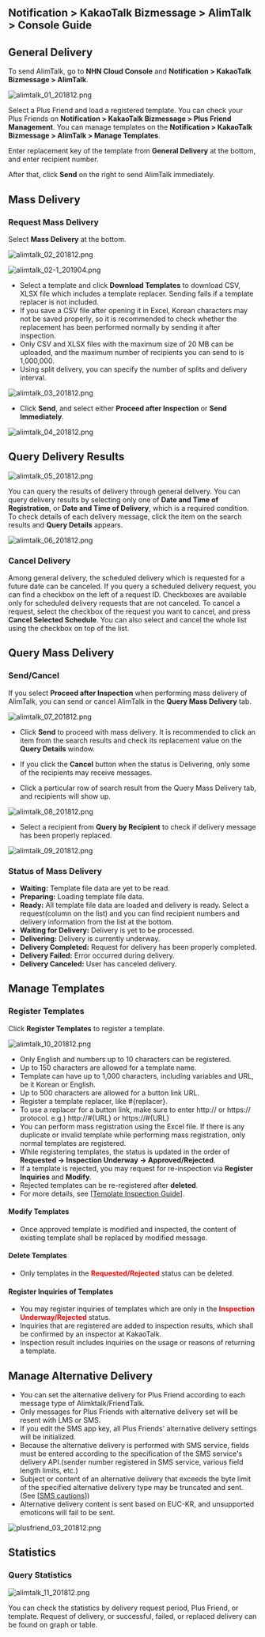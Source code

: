 ## Notification > KakaoTalk Bizmessage > AlimTalk > Console Guide

## General Delivery

To send AlimTalk, go to **NHN Cloud Console** and **Notification > KakaoTalk Bizmessage > AlimTalk**.

![alimtalk_01_201812.png](https://static.toastoven.net/prod_alimtalk/alimtalk_01_201812.png)

Select a Plus Friend and load a registered template.
You can check your Plus Friends on **Notification > KakaoTalk Bizmessage > Plus Friend Management**.
You can manage templates on the **Notification > KakaoTalk Bizmessage > AlimTalk > Manage Templates**.

Enter replacement key of the template from **General Delivery** at the bottom, and enter recipient number.

After that, click **Send** on the right to send AlimTalk immediately.

## Mass Delivery

### Request Mass Delivery

Select **Mass Delivery** at the bottom.

![alimtalk_02_201812.png](https://static.toastoven.net/prod_alimtalk/alimtalk_02_201812.png)

![alimtalk_02-1_201904.png](https://static.toastoven.net/prod_alimtalk/alimtalk_02-1_201904.png)

* Select a template and click **Download Templates** to download CSV, XLSX file which includes a template replacer. Sending fails if a template replacer is not included.  
* If you save a CSV file after opening it in Excel, Korean characters may not be saved properly, so it is recommended to check whether the replacement has been performed normally by sending it after inspection.
* Only CSV and XLSX files with the maximum size of 20 MB can be uploaded, and the maximum number of recipients you can send to is 1,000,000.
* Using split delivery, you can specify the number of splits and delivery interval.

![alimtalk_03_201812.png](https://static.toastoven.net/prod_alimtalk/alimtalk_03_201812.png)

* Click **Send**, and select either **Proceed after Inspection** or **Send Immediately**.

![alimtalk_04_201812.png](https://static.toastoven.net/prod_alimtalk/alimtalk_04_201812.png)

## Query Delivery Results

![alimtalk_05_201812.png](https://static.toastoven.net/prod_alimtalk/alimtalk_05_201812.png)

You can query the results of delivery through general delivery.
You can query delivery results by selecting only one of **Date and Time of Registration**, or **Date and Time of Delivery**, which is a required condition.
To check details of each delivery message, click the item on the search results and **Query Details** appears.  

![alimtalk_06_201812.png](https://static.toastoven.net/prod_alimtalk/alimtalk_06_201812.png)

### Cancel Delivery

Among general delivery, the scheduled delivery which is requested for a future date can be canceled.
If you query a scheduled delivery request, you can find a checkbox on the left of a request ID.
Checkboxes are available only for scheduled delivery requests that are not canceled.
To cancel a request, select the checkbox of the request you want to cancel, and press **Cancel Selected Schedule**.
You can also select and cancel the whole list using the checkbox on top of the list.

## Query Mass Delivery

### Send/Cancel

If you select **Proceed after Inspection** when performing mass delivery of AlimTalk, you can send or cancel AlimTalk in the **Query Mass Delivery** tab.

![alimtalk_07_201812.png](https://static.toastoven.net/prod_alimtalk/alimtalk_07_201812.png)

* Click **Send** to proceed with mass delivery. It is recommended to click an item from the search results and check its replacement value on the **Query Details** window.  
* If you click the **Cancel** button when the status is Delivering, only some of the recipients may receive messages.

* Click a particular row of search result from the Query Mass Delivery tab, and recipients will show up.  

![alimtalk_08_201812.png](https://static.toastoven.net/prod_alimtalk/alimtalk_08_201812.png)

* Select a recipient from **Query by Recipient** to check if delivery message has been properly replaced.

![alimtalk_09_201812.png](https://static.toastoven.net/prod_alimtalk/alimtalk_09_201812.png)

### Status of Mass Delivery
  - <b>Waiting:</b> Template file data are yet to be read.
  - <b>Preparing:</b> Loading template file data.
  - <b>Ready:</b> All template file data are loaded and delivery is ready. Select a request(column on the list) and you can find recipient numbers and delivery information from the list at the bottom.
  - <b>Waiting for Delivery:</b> Delivery is yet to be processed.
  - <b>Delivering:</b> Delivery is currently underway.
  - <b>Delivery Completed:</b> Request for delivery has been properly completed.
  - <b>Delivery Failed:</b> Error occurred during delivery.
  - <b>Delivery Canceled:</b> User has canceled delivery.


## Manage Templates

### Register Templates

Click **Register Templates** to register a template.  

![alimtalk_10_201812.png](https://static.toastoven.net/prod_alimtalk/alimtalk_10_201812.png)

* Only English and numbers up to 10 characters can be registered.  
* Up to 150 characters are allowed for a template name.
* Template can have up to 1,000 characters, including variables and URL,  be it  Korean or English.
* Up to 500 characters are allowed for a button link URL.
* Register a template replacer, like #{replacer}.
* To use a replacer for a button link, make sure to enter http:// or https:// protocol. e.g.) http://#{URL} or https://#{URL}
* You can perform mass registration using the Excel file. If there is any duplicate or invalid template while performing mass registration, only normal templates are registered.
* While registering templates, the status is updated in the order of <b>Requested -> Inspection Underway -> Approved/Rejected</b>.
* If a template is rejected, you may request for re-inspection via <b>Register Inquiries</b> and <b>Modify</b>.
* Rejected templates can be re-registered after **deleted**.
* For more details, see [[Template Inspection Guide](https://www.bizmsg.kr/collected_statics/assets_landing/doc/alimtalk_template_guide.pdf)].

#### Modify Templates

* Once approved template is modified and inspected, the content of existing template shall be replaced by modified message.

#### Delete Templates

* Only templates in the <b><span style="color:red">Requested/Rejected</span></b> status can be deleted.

#### Register Inquiries of Templates

* You may register inquiries of templates which are only in the <b><span style="color:red">Inspection Underway/Rejected</span></b> status.
* Inquiries that are registered are added to inspection results, which shall be confirmed by an inspector at KakaoTalk.
* Inspection result includes inquiries on the usage or reasons of returning a template.

## Manage Alternative Delivery

* You can set the alternative delivery for Plus Friend according to each message type of Alimktalk/FriendTalk.
* Only messages for Plus Friends with alternative delivery set will be resent with LMS or SMS.
* If you edit the SMS app key, all Plus Friends' alternative delivery settings will be initialized.
* Because the alternative delivery is performed with SMS service, fields must be entered according to the specification of the SMS service's delivery API.(sender number registered in SMS service, various field length limits, etc.)
* Subject or content of an alternative delivery that exceeds the byte limit of the specified alternative delivery type may be truncated and sent.(See [[SMS cautions](https://docs.toast.com/en/Notification/SMS/en/api-guide/#_1)])
* Alternative delivery content is sent based on EUC-KR, and unsupported emoticons will fail to be sent.

![plusfriend_03_201812.png](https://static.toastoven.net/prod_alimtalk/plusfriend_03_201904.png)

## Statistics
### Query Statistics

![alimtalk_11_201812.png](https://static.toastoven.net/prod_alimtalk/alimtalk_11_201812.png)

You can check the statistics by delivery request period, Plus Friend, or template.
Request of delivery, or successful, failed, or replaced delivery can be found on graph or table.
